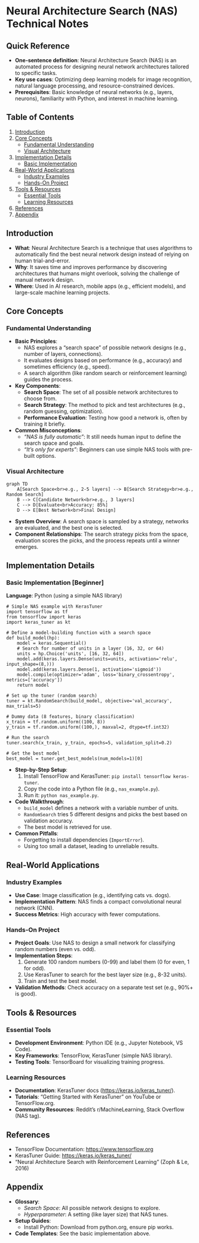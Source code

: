 # Neural Architecture Search (NAS) Technical Notes
<!-- [A rectangular image showing a simplified Neural Architecture Search process: a beginner-friendly diagram with a starting neural network (e.g., a few layers), an arrow to a search algorithm tweaking its structure (e.g., adding layers or nodes), and a final optimized network displayed on a screen, with icons for accuracy and efficiency metrics.] -->

## Quick Reference
- **One-sentence definition**: Neural Architecture Search (NAS) is an automated process for designing neural network architectures tailored to specific tasks.
- **Key use cases**: Optimizing deep learning models for image recognition, natural language processing, and resource-constrained devices.
- **Prerequisites**: Basic knowledge of neural networks (e.g., layers, neurons), familiarity with Python, and interest in machine learning.

## Table of Contents
1. [Introduction](#introduction)  
2. [Core Concepts](#core-concepts)  
    - [Fundamental Understanding](#fundamental-understanding)  
    - [Visual Architecture](#visual-architecture)  
3. [Implementation Details](#implementation-details)  
    - [Basic Implementation](#basic-implementation)  
4. [Real-World Applications](#real-world-applications)  
    - [Industry Examples](#industry-examples)  
    - [Hands-On Project](#hands-on-project)  
5. [Tools & Resources](#tools--resources)  
    - [Essential Tools](#essential-tools)  
    - [Learning Resources](#learning-resources)  
6. [References](#references)  
7. [Appendix](#appendix)  

## Introduction
- **What**: Neural Architecture Search is a technique that uses algorithms to automatically find the best neural network design instead of relying on human trial-and-error.  
- **Why**: It saves time and improves performance by discovering architectures that humans might overlook, solving the challenge of manual network design.  
- **Where**: Used in AI research, mobile apps (e.g., efficient models), and large-scale machine learning projects.

## Core Concepts
### Fundamental Understanding
- **Basic Principles**:  
  - NAS explores a “search space” of possible network designs (e.g., number of layers, connections).  
  - It evaluates designs based on performance (e.g., accuracy) and sometimes efficiency (e.g., speed).  
  - A search algorithm (like random search or reinforcement learning) guides the process.  
- **Key Components**:  
  - **Search Space**: The set of all possible network architectures to choose from.  
  - **Search Strategy**: The method to pick and test architectures (e.g., random guessing, optimization).  
  - **Performance Evaluation**: Testing how good a network is, often by training it briefly.  
- **Common Misconceptions**:  
  - *“NAS is fully automatic”*: It still needs human input to define the search space and goals.  
  - *“It’s only for experts”*: Beginners can use simple NAS tools with pre-built options.

### Visual Architecture
```mermaid
graph TD
    A[Search Space<br>e.g., 2-5 layers] --> B[Search Strategy<br>e.g., Random Search]
    B --> C[Candidate Network<br>e.g., 3 layers]
    C --> D[Evaluate<br>Accuracy: 85%]
    D --> E[Best Network<br>Final Design]
```
- **System Overview**: A search space is sampled by a strategy, networks are evaluated, and the best one is selected.  
- **Component Relationships**: The search strategy picks from the space, evaluation scores the picks, and the process repeats until a winner emerges.

## Implementation Details
### Basic Implementation [Beginner]
**Language**: Python (using a simple NAS library)  
```
# Simple NAS example with KerasTuner
import tensorflow as tf
from tensorflow import keras
import keras_tuner as kt

# Define a model-building function with a search space
def build_model(hp):
    model = keras.Sequential()
    # Search for number of units in a layer (16, 32, or 64)
    units = hp.Choice('units', [16, 32, 64])
    model.add(keras.layers.Dense(units=units, activation='relu', input_shape=(8,)))
    model.add(keras.layers.Dense(1, activation='sigmoid'))
    model.compile(optimizer='adam', loss='binary_crossentropy', metrics=['accuracy'])
    return model

# Set up the tuner (random search)
tuner = kt.RandomSearch(build_model, objective='val_accuracy', max_trials=5)

# Dummy data (8 features, binary classification)
x_train = tf.random.uniform((100, 8))
y_train = tf.random.uniform((100,), maxval=2, dtype=tf.int32)

# Run the search
tuner.search(x_train, y_train, epochs=5, validation_split=0.2)

# Get the best model
best_model = tuner.get_best_models(num_models=1)[0]
```
- **Step-by-Step Setup**:  
  1. Install TensorFlow and KerasTuner: `pip install tensorflow keras-tuner`.  
  2. Copy the code into a Python file (e.g., `nas_example.py`).  
  3. Run it: `python nas_example.py`.  
- **Code Walkthrough**:  
  - `build_model` defines a network with a variable number of units.  
  - `RandomSearch` tries 5 different designs and picks the best based on validation accuracy.  
  - The best model is retrieved for use.  
- **Common Pitfalls**:  
  - Forgetting to install dependencies (`ImportError`).  
  - Using too small a dataset, leading to unreliable results.

## Real-World Applications
### Industry Examples
- **Use Case**: Image classification (e.g., identifying cats vs. dogs).  
- **Implementation Pattern**: NAS finds a compact convolutional neural network (CNN).  
- **Success Metrics**: High accuracy with fewer computations.  

### Hands-On Project
- **Project Goals**: Use NAS to design a small network for classifying random numbers (even vs. odd).  
- **Implementation Steps**:  
  1. Generate 100 random numbers (0-99) and label them (0 for even, 1 for odd).  
  2. Use KerasTuner to search for the best layer size (e.g., 8-32 units).  
  3. Train and test the best model.  
- **Validation Methods**: Check accuracy on a separate test set (e.g., 90%+ is good).

## Tools & Resources
### Essential Tools
- **Development Environment**: Python IDE (e.g., Jupyter Notebook, VS Code).  
- **Key Frameworks**: TensorFlow, KerasTuner (simple NAS library).  
- **Testing Tools**: TensorBoard for visualizing training progress.  

### Learning Resources
- **Documentation**: KerasTuner docs (https://keras.io/keras_tuner/).  
- **Tutorials**: “Getting Started with KerasTuner” on YouTube or TensorFlow.org.  
- **Community Resources**: Reddit’s r/MachineLearning, Stack Overflow (NAS tag).  

## References
- TensorFlow Documentation: https://www.tensorflow.org  
- KerasTuner Guide: https://keras.io/keras_tuner/  
- “Neural Architecture Search with Reinforcement Learning” (Zoph & Le, 2016)  

## Appendix
- **Glossary**:  
  - *Search Space*: All possible network designs to explore.  
  - *Hyperparameter*: A setting (like layer size) that NAS tunes.  
- **Setup Guides**:  
  - Install Python: Download from python.org, ensure pip works.  
- **Code Templates**: See the basic implementation above.
